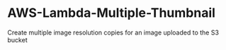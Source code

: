 # AWS-Lambda-Multiple-Thumbnail
Create multiple image resolution copies for an image uploaded to the S3 bucket
